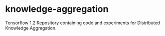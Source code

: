 # knowledge-aggregation
Tensorflow 1.2 Repository containing code and experiments for Distributed Knowledge Aggregation.
